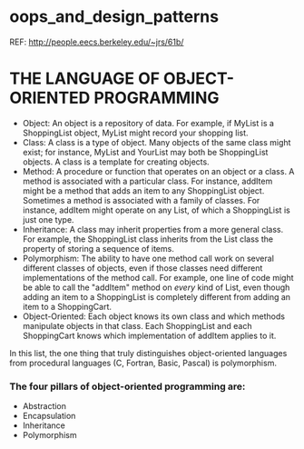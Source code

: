 # oops_and_design_patterns

REF: http://people.eecs.berkeley.edu/~jrs/61b/

THE LANGUAGE OF OBJECT-ORIENTED PROGRAMMING
===========================================
* Object: An object is a repository of data. For example, if MyList is a
 ShoppingList object, MyList might record your shopping list.
* Class: A class is a type of object. Many objects of the same class might exist; 
  for instance, MyList and YourList may both be ShoppingList objects. 
  A class is a template for creating objects. 
* Method: A procedure or function that operates on an object or a class.
 A method is associated with a particular class. For instance, addItem might
 be a method that adds an item to any ShoppingList object. Sometimes a method
 is associated with a family of classes. For instance, addItem might operate
 on any List, of which a ShoppingList is just one type.
* Inheritance: A class may inherit properties from a more general class. For
 example, the ShoppingList class inherits from the List class the property of
 storing a sequence of items.
* Polymorphism: The ability to have one method call work on several different
 classes of objects, even if those classes need different implementations of
 the method call. For example, one line of code might be able to call the
 "addItem" method on _every_ kind of List, even though adding an item to a
 ShoppingList is completely different from adding an item to a ShoppingCart.
* Object-Oriented: Each object knows its own class and which methods manipulate
 objects in that class. Each ShoppingList and each ShoppingCart knows which
 implementation of addItem applies to it.

In this list, the one thing that truly distinguishes object-oriented languages
from procedural languages (C, Fortran, Basic, Pascal) is polymorphism.


### The four pillars of object-oriented programming are:

* Abstraction
* Encapsulation
* Inheritance
* Polymorphism
